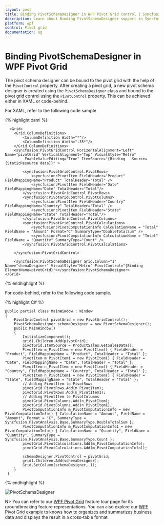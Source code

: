 ```yaml
---
layout: post
title: Binding PivotSchemaDesigner in WPF Pivot Grid control | Syncfusion
description: Learn about Binding PivotSchemaDesigner support in Syncfusion WPF Pivot Grid control, its elements and more.
platform: wpf
control: Pivot grid
documentation: ug
---
```


# Binding PivotSchemaDesigner in WPF Pivot Grid

The pivot schema designer can be bound to the pivot grid with the help of the `PivotControl` property. After creating a pivot grid, a new pivot schema designer is created using the `PivotSchemaDesigner` class and bound to the pivot grid control using the `PivotControl` property. This can be achieved either in XAML or code-behind.

For XAML, refer to the following code sample.

{% highlight xaml %}

      <Grid>
        <Grid.ColumnDefinitions>
            <ColumnDefinition Width="*"/>
            <ColumnDefinition Width=".35*"/>
        </Grid.ColumnDefinitions>
        <syncfusion:PivotGridControl HorizontalAlignment="Left" Name="pivotGrid" VerticalAlignment="Top" VisualStyle="Metro"
             EnableValueEditing="True" ItemSource="{Binding   Source={StaticResource data}}" >

            <syncfusion:PivotGridControl.PivotRows>
                <syncfusion:PivotItem FieldHeader="Product" FieldMappingName="Product" TotalHeader="Total" />
                <syncfusion:PivotItem FieldHeader="Date" FieldMappingName="Date" TotalHeader="Total"/>
            </syncfusion:PivotGridControl.PivotRows>
            <syncfusion:PivotGridControl.PivotColumns>
                <syncfusion:PivotItem FieldHeader="Country" FieldMappingName="Country" TotalHeader="Total" />
                <syncfusion:PivotItem FieldHeader="State" FieldMappingName="State" TotalHeader="Total"/>
            </syncfusion:PivotGridControl.PivotColumns>
            <syncfusion:PivotGridControl.PivotCalculations>
                <syncfusion:PivotComputationInfo CalculationName = "Total" FieldName = "Amount" Format="C" SummaryType="DoubleTotalSum" />
                <syncfusion:PivotComputationInfo CalculationName = "Total" FieldName = "Quantity" SummaryType="Count" />
            </syncfusion:PivotGridControl.PivotCalculations>

        </syncfusion:PivotGridControl>

        <syncfusion:PivotSchemaDesigner Grid.Column="1" Name="shemaDesginer" VisualStyle="Metro" PivotControl="{Binding ElementName=pivotGrid}"></syncfusion:PivotSchemaDesigner>
    </Grid>
{% endhighlight %}

For code-behind, refer to the following code sample.

{% highlight C# %}

    public partial class MainWindow : Window
    {
        PivotGridControl pivotGrid = new PivotGridControl();
        PivotSchemaDesigner schemaDesigner = new PivotSchemaDesigner();
        public MainWindow()
        {
            InitializeComponent();
            grid1.Children.Add(pivotGrid);
            pivotGrid.ItemSource = ProductSales.GetSalesData();
            PivotItem m_PivotItem = new PivotItem() { FieldHeader = "Product", FieldMappingName = "Product", TotalHeader = "Total" };
            PivotItem m_PivotItem1 = new PivotItem() { FieldHeader = "Date", FieldMappingName = "Date", TotalHeader = "Total" };
            PivotItem n_PivotItem = new PivotItem() { FieldHeader = "Country", FieldMappingName = "Country", TotalHeader = "Total" };
            PivotItem n_PivotItem1 = new PivotItem() { FieldHeader = "State", FieldMappingName = "State", TotalHeader = "Total" };
            // Adding PivotItem to PivotRows
            pivotGrid.PivotRows.Add(m_PivotItem);
            pivotGrid.PivotRows.Add(m_PivotItem1);
            // Adding PivotItem to PivotColumns
            pivotGrid.PivotColumns.Add(n_PivotItem);
            pivotGrid.PivotColumns.Add(n_PivotItem1);
            PivotComputationInfo m_PivotComputationInfo = new PivotComputationInfo() { CalculationName = "Amount", FieldName = "Amount", Format = "C", SummaryType = Syncfusion.PivotAnalysis.Base.SummaryType.DoubleTotalSum };
            PivotComputationInfo m_PivotComputationInfo1 = new PivotComputationInfo() { CalculationName = "Quantity", FieldName = "Quantity", SummaryType = Syncfusion.PivotAnalysis.Base.SummaryType.Count };
            pivotGrid.PivotCalculations.Add(m_PivotComputationInfo);
            pivotGrid.PivotCalculations.Add(m_PivotComputationInfo1);

            schemaDesigner.PivotControl = pivotGrid;
            grid1.Children.Add(schemaDesigner);
            Grid.SetColumn(schemaDesigner, 1);
        }
     }

{% endhighlight %}

![PivotSchemaDesigner](PivotSchemaDesigner-Images/PivotSchemaDesigner.png)

N> You can refer to our [WPF Pivot Grid](https://www.syncfusion.com/wpf-controls/pivot-grid) feature tour page for its groundbreaking feature representations. You can also explore our [WPF Pivot Grid example](https://github.com/syncfusion/wpf-demos) to knows how to organizes and summarizes business data and displays the result in a cross-table format.
